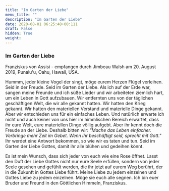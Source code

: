 ```yaml
---
title: "Im Garten der Liebe"
menu_title: ""
description: "Im Garten der Liebe"
date: 2020-08-01 06:25:48+00:111
draft: False
hidden: True
weight:
---
```

### Im Garten der Liebe

Franziskus von Assisi - empfangen durch Jimbeau Walsh am 20. August 2019, Punalu'u, Oahu, Hawaii, USA.

Hummm, jeder kleine Vogel der singt, möge eurem Herzen Flügel verleihen. Seid in der Freude. Seid im Garten der Liebe. Als ich auf der Erde war, sangen meine Freunde und ich süße Lieder und wir arbeiteten ziemlich hart, um ein Leben in Gott aufzubauen. Wir entfernten uns von der täglichen geschäftigen Welt, die wir alle gekannt hatten. Wir hatten den Krieg gekannt. Wir hatten den materiellen Verstand und materielle Dinge gekannt. Aber wir entschieden uns für ein einfaches Leben. Und natürlich erwarte ich nicht und auch keiner von uns hier im himmlischen Bereich erwartet, dass ihr eure Welt, eure materiellen Dinge völlig aufgebt. Aber ihr kennt doch die Freude an der Liebe. Deshalb bitten wir: *"Mache das Leben einfacher. Verbringe mehr Zeit im Gebet. Wenn ihr beschäftigt seid, sprecht mit Gott."* Ihr werdet eine Antwort bekommen, so wie wir es taten und tun. Seid im Garten der Liebe Gottes, damit ihr alle blühen und gedeihen könnt.

Es ist mein Wunsch, dass sich jeder von euch wie eine Rose öffnet. Lasst den Duft der Liebe Gottes nicht nur eure Seele erfüllen, sondern von jeder Seele gesehen und gefühlt werden, die ihr jetzt auf eurem Weg berührt, der in die Zukunft in Gottes Liebe führt. Meine Liebe zu jedem einzelnen und Gottes Liebe zu jedem einzelnen. Möge sie euch alle segnen. Ich bin euer Bruder und Freund in den Göttlichen Himmeln, Franziskus.
